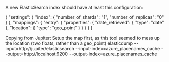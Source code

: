 A new ElasticSearch index should have at least this configuration:


{
    "settings": {
      "index": {
        "number_of_shards": "1",
        "number_of_replicas": "0"
      }
    },
    "mappings": {
      "entry": {
        "properties": {
          "date_retrieved": {
            "type": "date"
          },
          "location": {
            "type": "geo_point"
          }
        }
      }
    }
}


Copying from Jupiter:
Setup the map first, as this tool seemed to mess up the location (two floats, rather than a geo_point)
elasticdump --input=http://jupiter/elasticsearch --input-index=azure_placenames_cache --output=http://localhost:9200 --output-index=azure_placenames_cache
